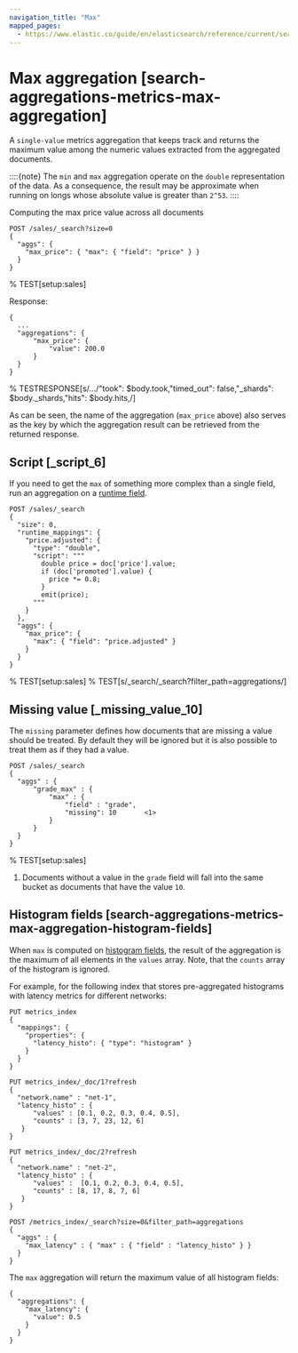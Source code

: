 ```yaml
---
navigation_title: "Max"
mapped_pages:
  - https://www.elastic.co/guide/en/elasticsearch/reference/current/search-aggregations-metrics-max-aggregation.html
---
```


# Max aggregation [search-aggregations-metrics-max-aggregation]


A `single-value` metrics aggregation that keeps track and returns the maximum value among the numeric values extracted from the aggregated documents.

::::{note}
The `min` and `max` aggregation operate on the `double` representation of the data. As a consequence, the result may be approximate when running on longs whose absolute value is greater than `2^53`.
::::


Computing the max price value across all documents

```console
POST /sales/_search?size=0
{
  "aggs": {
    "max_price": { "max": { "field": "price" } }
  }
}
```
% TEST[setup:sales]

Response:

```console-result
{
  ...
  "aggregations": {
      "max_price": {
          "value": 200.0
      }
  }
}
```
% TESTRESPONSE[s/.../"took": $body.took,"timed_out": false,"_shards": $body._shards,"hits": $body.hits,/]

As can be seen, the name of the aggregation (`max_price` above) also serves as the key by which the aggregation result can be retrieved from the returned response.

## Script [_script_6]

If you need to get the `max` of something more complex than a single field, run an aggregation on a [runtime field](docs-content://manage-data/data-store/mapping/runtime-fields.md).

```console
POST /sales/_search
{
  "size": 0,
  "runtime_mappings": {
    "price.adjusted": {
      "type": "double",
      "script": """
        double price = doc['price'].value;
        if (doc['promoted'].value) {
          price *= 0.8;
        }
        emit(price);
      """
    }
  },
  "aggs": {
    "max_price": {
      "max": { "field": "price.adjusted" }
    }
  }
}
```
% TEST[setup:sales]
% TEST[s/_search/_search?filter_path=aggregations/]


## Missing value [_missing_value_10]

The `missing` parameter defines how documents that are missing a value should be treated. By default they will be ignored but it is also possible to treat them as if they had a value.

```console
POST /sales/_search
{
  "aggs" : {
      "grade_max" : {
          "max" : {
              "field" : "grade",
              "missing": 10       <1>
          }
      }
  }
}
```
% TEST[setup:sales]

1. Documents without a value in the `grade` field will fall into the same bucket as documents that have the value `10`.



## Histogram fields [search-aggregations-metrics-max-aggregation-histogram-fields]

When `max` is computed on [histogram fields](/reference/elasticsearch/mapping-reference/histogram.md), the result of the aggregation is the maximum of all elements in the `values` array. Note, that the `counts` array of the histogram is ignored.

For example, for the following index that stores pre-aggregated histograms with latency metrics for different networks:

```console
PUT metrics_index
{
  "mappings": {
    "properties": {
      "latency_histo": { "type": "histogram" }
    }
  }
}

PUT metrics_index/_doc/1?refresh
{
  "network.name" : "net-1",
  "latency_histo" : {
      "values" : [0.1, 0.2, 0.3, 0.4, 0.5],
      "counts" : [3, 7, 23, 12, 6]
   }
}

PUT metrics_index/_doc/2?refresh
{
  "network.name" : "net-2",
  "latency_histo" : {
      "values" :  [0.1, 0.2, 0.3, 0.4, 0.5],
      "counts" : [8, 17, 8, 7, 6]
   }
}

POST /metrics_index/_search?size=0&filter_path=aggregations
{
  "aggs" : {
    "max_latency" : { "max" : { "field" : "latency_histo" } }
  }
}
```

The `max` aggregation will return the maximum value of all histogram fields:

```console-result
{
  "aggregations": {
    "max_latency": {
      "value": 0.5
    }
  }
}
```


